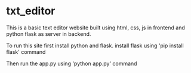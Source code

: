 # txt_editor

This is a basic text editor website built using html, css, js in frontend and python flask as server in backend.

To run this site first install python and flask.
install flask using 'pip install flask' command

Then run the app.py using 'python app.py' command
